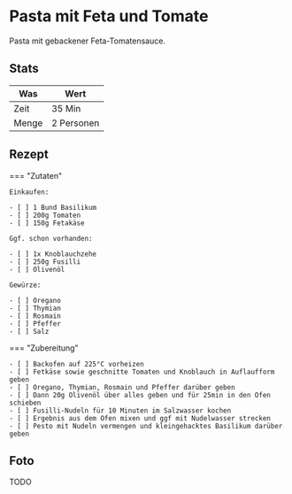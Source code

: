 # Pasta mit Feta und Tomate

Pasta mit gebackener Feta-Tomatensauce.

## Stats

| Was   | Wert        |
|-------|-------------|
| Zeit  | 35 Min      |
| Menge | 2 Personen |

## Rezept

=== "Zutaten"

    Einkaufen:
    
    - [ ] 1 Bund Basilikum
    - [ ] 200g Tomaten
    - [ ] 150g Fetakäse

    Ggf. schon vorhanden:

    - [ ] 1x Knoblauchzehe
    - [ ] 250g Fusilli
    - [ ] Olivenöl

    Gewürze:

    - [ ] Oregano
    - [ ] Thymian
    - [ ] Rosmain
    - [ ] Pfeffer
    - [ ] Salz

=== "Zubereitung"

    - [ ] Backofen auf 225°C vorheizen
    - [ ] Fetkäse sowie geschnitte Tomaten und Knoblauch in Auflaufform geben
    - [ ] Oregano, Thymian, Rosmain und Pfeffer darüber geben
    - [ ] Dann 20g Olivenöl über alles geben und für 25min in den Ofen schieben
    - [ ] Fusilli-Nudeln für 10 Minuten im Salzwasser kochen
    - [ ] Ergebnis aus dem Ofen mixen und ggf mit Nudelwasser strecken
    - [ ] Pesto mit Nudeln vermengen und kleingehacktes Basilikum darüber geben

## Foto

TODO
